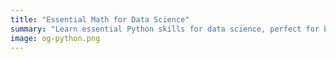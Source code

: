 ```yaml
---
title: "Essential Math for Data Science"
summary: "Learn essential Python skills for data science, perfect for beginners starting their data journey with hands-on, fast-paced tutorials."
image: og-python.png
---
```


